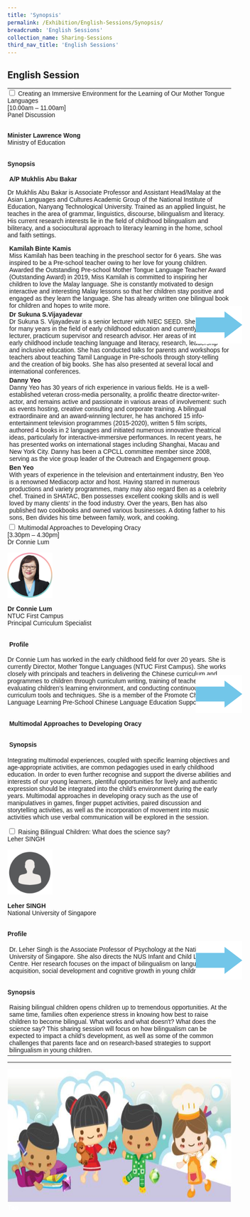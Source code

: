 ```yaml
---
title: 'Synopsis'
permalink: /Exhibition/English-Sessions/Synopsis/
breadcrumb: 'English Sessions'
collection_name: Sharing-Sessions
third_nav_title: 'English Sessions'
---
```

## 	English Session
<html>
<head>
<style>
 table {
  font-family: arial, sans-serif;
  border-collapse: collapse;
  width: 100%;
}

td, th {
  border: 1px solid #dddddd;
  text-align: left;
  padding: 8px;
}

.hl{
    display: inline-block;
    padding: 12px 20px;
    text-align: center;
    text-decoration: none;
    color: #fff;
    background-color: #4372d6;
    border-radius: 6px;
    outline: 0;
    cursor: pointer;
    margin-right: 10px;
    margin-bottom: 7px;
    width: 120px;
}
  .tbl{
    border:0 none;
    padding:0; 
    margin:0;
    border-collapse: collapse;
}
  .tbl a {
    position:absolute;
    margin-left: -80px;
}
.column img {
height:auto;
max-width:40%;
}
.column{
  width:50%;
  height:auto;
}
</style>
</head>
  <body>  
<table class="tbl">
<tr>
<td style="border:0 none;padding: 0; margin:0;">
 <div class="accordion">
<div class="atab" >
      <input id="tab-1" type="checkbox" name="tab">
      <label for="tab-1" class="lbeng">Creating an Immersive Environment for the Learning of Our Mother Tongue Languages  <br/> [10.00am – 11.00am] <br/>Panel Discussion
</label>
      <div class="tab-content"><br/>
  <div class="row">
   <p> <strong> Minister Lawrence Wong
 </strong>
  <br/> Ministry of Education</p>
   </div>
  <h4 style="padding-top:12px;"> Synopsis</h4>
       
  <p style="margin:4px;"><strong>A/P Mukhlis Abu Bakar  </strong><br/>

 Dr Mukhlis Abu Bakar is Associate Professor and Assistant Head/Malay at the Asian Languages and Cultures Academic Group of the National Institute of Education, Nanyang Technological University. Trained as an applied linguist, he teaches in the area of grammar, linguistics, discourse, bilingualism and literacy. His current research interests lie in the field of childhood bilingualism and biliteracy, and a sociocultural approach to literacy learning in the home, school and faith settings.
</p>
 <p style="margin:4px;"><strong>Kamilah Binte Kamis </strong><br/>
 Miss Kamilah has been teaching in the preschool sector for 6 years. She was inspired to be a Pre-school teacher owing to her love for young children. Awarded the Outstanding Pre-school Mother Tongue Language Teacher Award (Outstanding Award) in 2019, Miss Kamilah is committed to inspiring her children to love the Malay language. She is constantly motivated to design interactive and interesting Malay lessons so that her children stay positive and engaged as they learn the language. She has already written one bilingual book for children and hopes to write more.
</p>
 <p style="margin:4px;"><strong>Dr Sukuna S.Vijayadevar </strong><br/>
Dr Sukuna S. Vijayadevar is a senior lecturer with NIEC SEED. She has served for many years in the field of early childhood education and currently works as a lecturer, practicum supervisor and research advisor. Her areas of interest in early childhood include teaching language and literacy, research, leadership and inclusive education. She has conducted talks for parents and workshops for teachers about teaching Tamil Language in Pre-schools through story-telling and the creation of big books. She has also presented at several local and international conferences.
</p>
 <p style="margin:4px;"><strong> Danny Yeo </strong>
<br/>Danny Yeo has 30 years of rich experience in various fields. He is a well-established veteran cross-media personality, a prolific theatre director-writer-actor, and remains active and passionate in various areas of involvement: such as events hosting, creative consulting and corporate training. A bilingual extraordinaire and an award-winning lecturer, he has anchored 15 info-entertainment television programmes (2015-2020), written 5 film scripts, authored 4 books in 2 languages and initiated numerous innovative theatrical ideas, particularly for interactive-immersive performances. In recent years, he has presented works on international stages including Shanghai, Macau and New York City. Danny has been a CPCLL committee member since 2008, serving as the vice group leader of the Outreach and Engagement group.
</p>
 <p style="margin:4px;"><strong>Ben Yeo </strong><br/>
With years of experience in the television and entertainment industry, Ben Yeo is a renowned Mediacorp actor and host. Having starred in numerous productions and variety programmes, many may also regard Ben as a celebrity chef. Trained in SHATAC, Ben possesses excellent cooking skills and is well loved by many clients’ in the food industry. Over the years, Ben has also published two cookbooks and owned various businesses. A doting father to his sons, Ben divides his time between family, work, and cooking.
<br/></p>
 </div></div> </div></td>
<td style="border:0 none;padding: 0; margin:0;" class="btnImg">
  <a href="/test/EL-video-Ong/"><img src="/images/arrowEng.png"></a>

</td>
</tr>
<tr>
<td style="border:0 none;padding: 0; margin:0;">
<div class="atab">
      <input id="tab-2" type="checkbox" name="tab">
      <label class="lbeng" for="tab-2">Multimodal Approaches to Developing Oracy   <br/> [3.30pm – 4.30pm]  <br/> Dr Connie Lum
</label>
      <div class="tab-content">      
       <br/>
  <div class="row">
 <div class="column">
<img src="images/EL-Dr-Connie.jpg" style="width:100%">
   </div>
   <p> <strong>Dr Connie Lum </strong>
 <br/> NTUC First Campus
<br/>
 Principal Curriculum Specialist
</p>
   </div>
       <h4 style="padding-top:12px;">&nbsp;Profile</h4>
       <p>Dr Connie Lum has worked in the early childhood field for over 20 years. She is currently Director, Mother Tongue Languages (NTUC First Campus).  She works closely with principals and teachers in delivering the Chinese curriculum and programmes to children through curriculum writing, training of teachers, evaluating children’s learning environment, and conducting continuous reviews of curriculum tools and techniques. She is a member of the Promote Chinese Language Learning Pre-School Chinese Language Education Support Group.</p>
       <h4 style="padding-top:12px;"><strong>&nbsp;Multimodal Approaches to Developing Oracy </strong></h4>
  <h4 style="padding-top:12px;">&nbsp;Synopsis</h4>  
       <p>Integrating multimodal experiences, coupled with specific learning objectives and age-appropriate activities, are common pedagogies used in early childhood education. In order to even further recognise and support the diverse abilities and interests of our young learners, plentiful opportunities for lively and authentic expression should be integrated into the child’s environment during the early years. Multimodal approaches in developing oracy such as the use of manipulatives in games, finger puppet activities, paired discussion and storytelling activities, as well as the incorporation of movement into music activities which use verbal communication will be explored in the session.

        
</p>  
</div></div>
</td>
<td style="border:0 none;padding: 0; margin:0;" class="btnImg">
  <a href="/test/EL-video-Connie/"><div ><img src="/images/arrowEng.png"></div></a>
</td>
</tr>
<tr>
<td style="border:0 none;padding: 0; margin:0;">
<div class="atab">
      <input id="tab-3" type="checkbox" name="tab">
      <label for="tab-3" class="lbeng">Raising Bilingual Children: What does the science say? 
 <br/> Leher SINGH

</label>
      <div class="tab-content">      
       <br/>
  <div class="row">
 <div class="column">
<img src="images/cropped-person-icon-8-2.png" style="width:100%">
   </div>
   <p> <strong>Leher SINGH </strong>
    <br/> National University of Singapore
</p>
   </div>
<h4 style="padding-top:12px;">Profile</h4>
  <p style="margin:4px;">Dr. Leher Singh is the Associate Professor of Psychology at the National University of Singapore. She also directs the NUS Infant and Child Language Centre. Her research focuses on the impact of bilingualism on language acquisition, social development and cognitive growth in young children.</p>

  <h4 style="padding-top:12px;"> Synopsis</h4>  
  <p style="margin:4px;">Raising bilingual children opens children up to tremendous opportunities. At the same time, families often experience stress in knowing how best to raise children to become bilingual. What works and what doesn't? What does the science say? This sharing session will focus on how bilingualism can be expected to impact a child’s development, as well as some of the common challenges that parents face and on research-based strategies to support bilingualism in young children.
</p>
 </div></div>
</td>
<td style="border:0 none;padding: 0; margin:0;" class="btnImg">
  <a href="/test/EL-video-Leher/"><div><img src="/images/arrowEng.png"></div></a>
</td>
</tr>
</table>
  <hr/>
 
  <img src="images/New_footer.jpg" class="Image" width="1000" height="300">

<div class="btntop"><a href="#top" style="text-decoration:none;"><span style="color:white"><b>Top</b></span></a></div>

